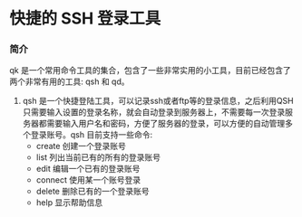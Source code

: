 # 快捷的 SSH 登录工具

### 简介
qk 是一个常用命令工具的集合，包含了一些非常实用的小工具，目前已经包含了两个非常有用的工具: qsh 和 qd。

1. qsh 是一个快捷登陆工具，可以记录ssh或者ftp等的登录信息，之后利用QSH只需要输入设置的登录名称，就会自动登录到服务器上，不需要每一次登录服务器都需要输入用户名和密码，方便了服务器的登录，可以方便的自动管理多个登录账号。qsh 目前支持一些命令:
    + create  创建一个登录账号
    + list    列出当前已有的所有的登录账号
    + edit    编辑一个已有的登录账号
    + connect 使用某一个账号登录
    + delete  删除已有的一个登录账号
    + help    显示帮助信息
